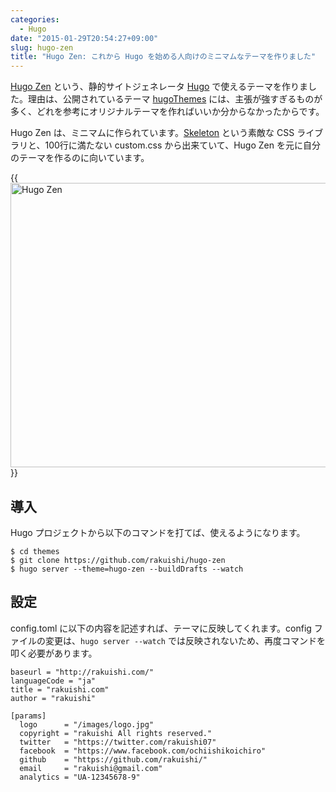 ```yaml
---
categories:
  - Hugo
date: "2015-01-29T20:54:27+09:00"
slug: hugo-zen
title: "Hugo Zen: これから Hugo を始める人向けのミニマムなテーマを作りました"
---
```


[Hugo Zen](https://github.com/rakuishi/hugo-zen) という、静的サイトジェネレータ [Hugo](http://gohugo.io/) で使えるテーマを作りました。理由は、公開されているテーマ [hugoThemes](https://github.com/spf13/hugoThemes) には、主張が強すぎるものが多く、どれを参考にオリジナルテーマを作ればいいか分からなかったからです。

Hugo Zen は、ミニマムに作られています。[Skeleton](http://getskeleton.com/) という素敵な CSS ライブラリと、100行に満たない custom.css から出来ていて、Hugo Zen を元に自分のテーマを作るのに向いています。

{{<img alt="Hugo Zen" src="/images/2015/01/zen.jpg" width="728" height="455">}}

## 導入

Hugo プロジェクトから以下のコマンドを打てば、使えるようになります。

	$ cd themes
	$ git clone https://github.com/rakuishi/hugo-zen
	$ hugo server --theme=hugo-zen --buildDrafts --watch

## 設定

config.toml に以下の内容を記述すれば、テーマに反映してくれます。config ファイルの変更は、`hugo server --watch` では反映されないため、再度コマンドを叩く必要があります。

	baseurl = "http://rakuishi.com/"
	languageCode = "ja"
	title = "rakuishi.com"
	author = "rakuishi"

	[params]
	  logo      = "/images/logo.jpg"
	  copyright = "rakuishi All rights reserved."
	  twitter   = "https://twitter.com/rakuishi07"
	  facebook  = "https://www.facebook.com/ochiishikoichiro"
	  github    = "https://github.com/rakuishi/"
	  email     = "rakuishi@gmail.com"
	  analytics = "UA-12345678-9"